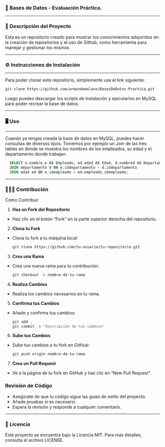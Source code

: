 ### 💾 Bases de Datos - Evaluación Práctica.
---

### 📖 Descripción del Proyecto

Esta es un repositorio creado para mostrar los conocimientos adquiridos en la creación de repositorios y el uso de Github, como herramienta para manejar y gestionar los mismos

---

### ⚙️ Instrucciones de Instalación
---
Para poder clonar este repositorio, simplemente usa el link siguiente:

```bash
git clone https://github.com/armandomalave/BasesDeDatos-Practica.git
```

Luego puedes descargar los scripts de instalación y ejecutarlos en MySQL para poder recrear la base de datos.

---

### 🖥️ Uso
---
Cuando ya tengas creada la base de datos en MySQL, puedes hacer consultas de diversos tipos. Tomemos por ejemplo un Join de las tres tablas en donde se muestra los nombres de los empleados, su edad y el departamento donde trabajan.

  ```sql
    SELECT e.nombre_e AS Empleado, ed.edad AS Edad, d.nombred AS Departamento FROM empleado e 
    JOIN departamento d ON e.iddepartamento = d.iddepartamento
    JOIN edad ed ON e.idempleado = ed.empleado_idempleado;
```

---

### 🧑🏼‍💻 Contribución

Cómo Contribuir

1. **Has un Fork del Repositorio**
  
  - Haz clic en el botón “Fork” en la parte superior derecha del repositorio.
2. **Clona tu Fork**
  
  - Clona tu fork a tu máquina local:
    
    ```bash
    git clone https://github.com/tu-usuario/tu-repositorio.git
    ```
    
3. **Crea una Rama**
  
  - Crea una nueva rama para tu contribución:
    
    ```bash
    git checkout -b nombre-de-tu-rama
    ```
    
4. **Realiza Cambios**
  
  - Realiza los cambios necesarios en tu rama.
5. **Confirma tus Cambios**
  
  - Añade y confirma tus cambios:
    
    ```bash
    git add .
    git commit -m "Descripción de tus cambios"
    ```
    
6. **Sube tus Cambios**
  
  - Sube tus cambios a tu fork en GitHub:
    
    ```bash
    git push origin nombre-de-tu-rama
    ```
    
7. **Crea un Pull Request**
  
  - Ve a la página de tu fork en GitHub y haz clic en “New Pull Request”.

### Revisión de Código

- Asegúrate de que tu código sigue las guías de estilo del proyecto.
- Añade pruebas si es necesario.
- Espera la revisión y responde a cualquier comentario.

---

### 🧾 Licencia

Este proyecto se encuentra bajo la Licencia MIT. Para más detalles, consulta el archivo LICENSE.
